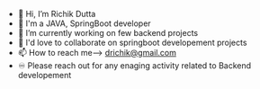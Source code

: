 - 👋 Hi, I’m Richik Dutta
- 👀 I'm a JAVA, SpringBoot developer
- 🌱 I’m currently working on few backend projects
- 💞️ I'd love to collaborate on springboot developement projects
- 📫 How to reach me--> drichik@gmail.com
- ♾️ Please reach out for any enaging activity related to Backend developement

<!---
richik96/richik96 is a ✨ special ✨ repository because its `README.md` (this file) appears on your GitHub profile.
You can click the Preview link to take a look at your changes.
--->
